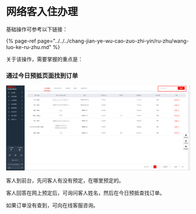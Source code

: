# 网络客入住办理

基础操作可参考以下链接：

{% page-ref page="../../../chang-jian-ye-wu-cao-zuo-zhi-yin/ru-zhu/wang-luo-ke-ru-zhu.md" %}

关于该操作，需要掌握的重点是：

### 通过今日预抵页面找到订单

![&#x901A;&#x8FC7;&#x4ECA;&#x65E5;&#x9884;&#x62B5;&#x9875;&#x9762;&#x627E;&#x5230;&#x8BA2;&#x5355;](../../../.gitbook/assets/image%20%28585%29.png)

客人到前台，先问客人有没有预定，在哪里预定的。

客人回答在网上预定后，可询问客人姓名，然后在今日预抵查找订单。

如果订单没有查到，可向在线客服咨询。

